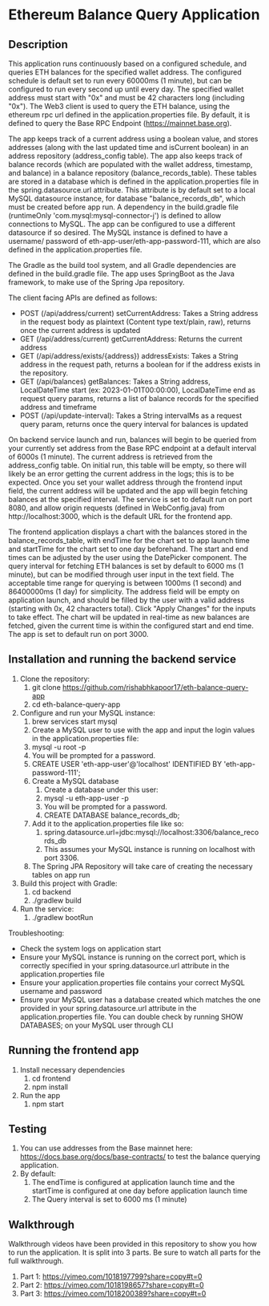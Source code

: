 # Ethereum Balance Query Application

## Description
This application runs continuously based on a configured schedule, and queries ETH balances for the specified
wallet address. The configured schedule is default set to run every 60000ms (1 minute), but can be configured
to run every second up until every day. The specified wallet address must start with "0x" and must be 42 characters long 
(including "0x"). The Web3 client is used to query the ETH balance, using the ethereum rpc url defined in the 
application.properties file. By default, it is defined to query the Base RPC Endpoint (https://mainnet.base.org).

The app keeps track of a current address using a boolean value, and stores addresses (along with the last updated time 
and isCurrent boolean) in an address repository (address_config table). The app also keeps track of balance records (which are 
populated with the wallet address, timestamp, and balance) in a balance repository (balance_records_table). These tables 
are stored in a database which is defined in the application.properties file in the spring.datasource.url attribute. 
This attribute is by default set to a local MySQL datasource instance, for database "balance_records_db", which must be created 
before app run. A dependency in the build.gradle file (runtimeOnly 'com.mysql:mysql-connector-j') is defined to allow connections to MySQL. 
The app can be configured to use a different datasource if so desired. The MySQL instance is defined to have a username/
password of eth-app-user/eth-app-password-111, which are also defined in the application.properties file. 

The Gradle as the build tool system, and all Gradle dependencies are defined in the build.gradle file. 
The app uses SpringBoot as the Java framework, to make use of the Spring Jpa repository.

The client facing APIs are defined as follows:
- POST (/api/address/current) setCurrentAddress: Takes a String address in the request body as plaintext (Content type text/plain, raw), returns once the current address is updated
- GET (/api/address/current) getCurrentAddress: Returns the current address
- GET (/api/address/exists/{address}) addressExists: Takes a String address in the request path, returns a boolean for if the address exists in the repository.
- GET (/api/balances) getBalances: Takes a String address, LocalDateTime start (ex: 2023-01-01T00:00:00), LocalDateTime end as request query params, returns a list of balance records for the specified address and timeframe
- POST (/api/update-interval): Takes a String intervalMs as a request query param, returns once the query interval for balances is updated

On backend service launch and run, balances will begin to be queried from your currently set address from the Base RPC endpoint at a default interval of 6000s (1 minute). The current address
is retrieved from the address_config table. On initial run, this table will be empty, so there will likely be an error getting the current address in the logs; this is to be expected. Once you
set your wallet address through the frontend input field, the current address will be updated and the app will begin fetching balances at the specified interval. The service is set to default run on port 8080, and allow origin requests (defined in WebConfig.java) from http://localhost:3000, which is the default URL for the frontend app. 

The frontend application displays a chart with the balances stored in the balance_records_table, with endTime for the chart set to app launch time and startTime
for the chart set to one day beforehand. The start and end times can be adjusted by the user using the DatePicker component. The query interval for fetching ETH balances is set by default to 6000 ms (1 minute), but can be modified through user input in the text field. The acceptable time range for querying is between 1000ms (1 second) and 86400000ms (1 day) for simplicity. The address field will be empty on application launch, and should be filled by the user with a valid address (starting with 0x, 42 characters total). Click "Apply Changes" for the inputs to take effect. The chart will be updated in real-time as new balances are fetched, given the current time is within the configured start and end time. The app is set to default run on port 3000.

## Installation and running the backend service
1. Clone the repository:
   1. git clone https://github.com/rishabhkapoor17/eth-balance-query-app
   2. cd eth-balance-query-app
2. Configure and run your MySQL instance:
   1. brew services start mysql
   2. Create a MySQL user to use with the app and input the login values in the application.properties file:
   3. mysql -u root -p
   4. You will be prompted for a password.
   5. CREATE USER 'eth-app-user'@'localhost' IDENTIFIED BY 'eth-app-password-111';
   1. Create a MySQL database
      1. Create a database under this user:
      2. mysql -u eth-app-user -p
      3. You will be prompted for a password.
      4. CREATE DATABASE balance_records_db;
   2. Add it to the application.properties file like so:
      1. spring.datasource.url=jdbc:mysql://localhost:3306/balance_records_db
      2. This assumes your MySQL instance is running on localhost with port 3306. 
   3. The Spring JPA Repository will take care of creating the necessary tables on app run
3. Build this project with Gradle:
   1. cd backend
   2. ./gradlew build
4. Run the service:
   1. ./gradlew bootRun

Troubleshooting:
- Check the system logs on application start
- Ensure your MySQL instance is running on the correct port, which is correctly specified in your spring.datasource.url attribute in the application.properties file
- Ensure your application.properties file contains your correct MySQL username and password
- Ensure your MySQL user has a database created which matches the one provided in your spring.datasource.url attribute in the application.properties file. You can double check by running SHOW DATABASES; on your MySQL user through CLI

## Running the frontend app
1. Install necessary dependencies
   1. cd frontend
   2. npm install
2. Run the app
   1. npm start

## Testing
1. You can use addresses from the Base mainnet here: https://docs.base.org/docs/base-contracts/ to test the balance querying application.
2. By default:
   1. The endTime is configured at application launch time and the startTime is configured at one day before application launch time
   2. The Query interval is set to 6000 ms (1 minute)
   
## Walkthrough
Walkthrough videos have been provided in this repository to show you how to run the application. It is split into 3 parts. Be sure to watch all parts for the full walkthrough.
1. Part 1: https://vimeo.com/1018197799?share=copy#t=0
2. Part 2: https://vimeo.com/1018198657?share=copy#t=0
3. Part 3: https://vimeo.com/1018200389?share=copy#t=0
